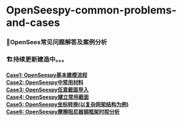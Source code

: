 # OpenSeespy-common-problems-and-cases
### __🌉OpenSees常见问题解答及案例分析__    
### __🏗持续更新建造中。。。__

[__Case1: OpenSeespy基本建模流程__](https://github.com/AshenOneme/OpenSeespy-common-problems-and-cases/blob/main/Case1-OpenSeespy%E5%9F%BA%E6%9C%AC%E5%BB%BA%E6%A8%A1%E6%B5%81%E7%A8%8B(%E4%BB%A5%E4%B8%80%E6%A0%B9%E6%9F%B1%E4%B8%BA%E4%BE%8B)/Case1-Markdown/Case1.md)     
[__Case2: OpenSeespy中常用材料__](https://github.com/AshenOneme/OpenSeespy-common-problems-and-cases/blob/main/Case2-%E5%B8%B8%E7%94%A8%E6%9D%90%E6%96%99(Steel%26Concrete)/Case2-Markdown/Case2.md)     
[__Case3: OpenSeespy任意截面导入__](https://github.com/AshenOneme/OpenSeespy-common-problems-and-cases/blob/main/Case3-%E4%BB%BB%E6%84%8F%E6%88%AA%E9%9D%A2%E5%AF%BC%E5%85%A5/Case3-Markdownn/Case3.md)     
[__Case4: OpenSeespy建立常用截面__](https://github.com/AshenOneme/OpenSeespy-common-problems-and-cases/blob/main/Case4-%E5%B8%B8%E7%94%A8%E6%88%AA%E9%9D%A2%E5%BD%A2%E5%BC%8F/Case4-Markdown/Case4.md)     
[__Case5: OpenSeespy坐标转换(以复杂网架结构为例)__](https://github.com/AshenOneme/OpenSeespy-common-problems-and-cases/blob/main/Case5-%E5%B8%B8%E7%94%A8%E5%8D%95%E5%85%83%E5%8F%8A%E5%9D%90%E6%A0%87%E8%BD%AC%E6%8D%A2(%E4%BB%A5%E5%A4%8D%E6%9D%82%E7%BD%91%E6%9E%B6%E7%BB%93%E6%9E%84%E4%B8%BA%E4%BE%8B)/Case5-Markdown/Case5.md)     
[__Case6: OpenSeespy摩擦阻尼器钢框架时程分析__](https://github.com/AshenOneme/OpenSeespy-common-problems-and-cases/blob/main/Case6-%E6%91%A9%E6%93%A6%E9%98%BB%E5%B0%BC%E5%99%A8%E6%A1%86%E6%9E%B6/Case6%20%E6%91%A9%E6%93%A6%E9%98%BB%E5%B0%BC%E5%99%A8%E6%A1%86%E6%9E%B6%E6%97%B6%E7%A8%8B%E5%88%86%E6%9E%90.md)

